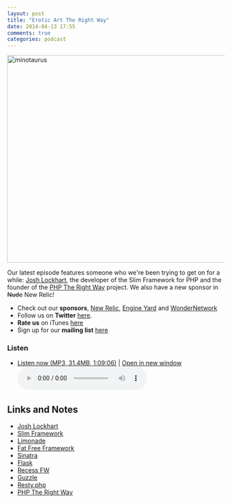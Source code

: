 ```yaml
---
layout: post
title: "Erotic Art The Right Way"
date: 2014-04-13 17:55
comments: true
categories: podcast
---
```


<a href="https://www.flickr.com/photos/mararie/5380124999" title="minotaurus by mararie, on Flickr"><img src="https://farm6.staticflickr.com/5169/5380124999_928e3fa070_z.jpg" width="640" height="480" alt="minotaurus"></a>

Our latest episode features someone who we're been trying to get on for a while: [Josh Lockhart](http://twitter.com/codeguy), the developer of the Slim Framework for PHP and the founder of the [PHP The Right Way](http://phptherightway.com) project. We also have a new sponsor in <strike>Nude</strike> New Relic!

* Check out our **sponsors**, [New Relic](http://newrelic.com), [Engine Yard](http://www.engineyard.com/) and [WonderNetwork](https://wondernetwork.com/)
* Follow us on **Twitter** [here](https://twitter.com/dev_hell).
* **Rate us** on iTunes [here](http://itunes.apple.com/us/podcast/dev-hell/id489840699)
* Sign up for our **mailing list** [here](/subscribe-email.html)

### Listen

* <a href="http://devhell.s3.amazonaws.com/ep43-64mono.mp3" rel="enclosure">Listen now (MP3, 31.4MB, 1:09:06)</a> | <a href="/player.html?ep43-64mono.mp3" target="player_win" class="audio-player-popup">Open in new window</a>    
    <audio controls src="http://devhell.s3.amazonaws.com/ep43-64mono.mp3">

## Links and Notes

- [Josh Lockhart](http://twitter.com/codeguy)
- [Slim Framework](http://www.slimframework.com/)
- [Limonade](http://limonade-php.github.io/)
- [Fat Free Framework](http://fatfreeframework.com)
- [Sinatra](http://www.sinatrarb.com/)
- [Flask](http://flask.pocoo.org/)
- [Recess FW](http://www.recessframework.org/)
- [Guzzle](http://guzzle.readthedocs.org/)
- [Resty.php](https://github.com/fictivekin/resty.php)
- [PHP The Right Way](http://phptherightway.com)
